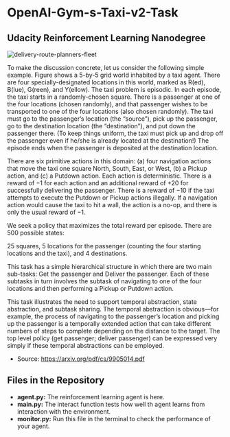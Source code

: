 # OpenAI-Gym-s-Taxi-v2-Task
##  Udacity Reinforcement Learning Nanodegree

![delivery-route-planners-fleet](https://video.udacity-data.com/topher/2018/April/5ad260ed_screen-shot-2018-04-14-at-3.13.15-pm/screen-shot-2018-04-14-at-3.13.15-pm.png)

To make the discussion concrete, let us consider the following simple example. Figure shows a 5-by-5 grid world inhabited by a taxi agent. There are four specially-designated locations in this world, marked as R(ed), B(lue), G(reen), and Y(ellow). The taxi problem is episodic. In each episode, the taxi starts in a randomly-chosen square. There is a passenger at one of the four locations (chosen randomly), and that passenger wishes to be transported to one of the four locations (also chosen randomly). The taxi must go to the passenger’s location (the “source”), pick up the passenger, go to the destination location (the “destination”), and put down the passenger there. (To keep things uniform, the taxi must pick up and drop off the passenger even if he/she is already located at the destination!) The episode ends when the passenger is deposited at the destination location.

There are six primitive actions in this domain: (a) four navigation actions that move the taxi one square North, South, East, or West, (b) a Pickup action, and (c) a Putdown action. Each action is deterministic. There is a reward of −1 for each action and an additional reward of +20 for successfully delivering the passenger. There is a reward of −10 if the taxi attempts to execute the Putdown or Pickup actions illegally. If a navigation action would cause the taxi to hit a wall, the action is a no-op, and there is only the usual reward of −1.

We seek a policy that maximizes the total reward per episode. There are 500 possible states:

25 squares, 5 locations for the passenger (counting the four starting locations and the taxi), and 4
destinations.

This task has a simple hierarchical structure in which there are two main sub-tasks: Get the passenger and Deliver the passenger. Each of these subtasks in turn involves the subtask of navigating to one of the four locations and then performing a Pickup or Putdown action.

This task illustrates the need to support temporal abstraction, state abstraction, and subtask sharing. The temporal abstraction is obvious—for example, the process of navigating to the passenger’s location and picking up the passenger is a temporally extended action that can take different numbers of steps to complete depending on the distance to the target. The top level policy (get passenger; deliver passenger) can be expressed very simply if these temporal abstractions can be employed.

* Source: https://arxiv.org/pdf/cs/9905014.pdf

## Files in the Repository

- **agent.py:** The reinforcement learning agent is here.
- **main.py:** The interact function tests how well th agent learns from interaction with the environment.
- **monitor.py:** Run this file in the terminal to check the performance of your agent.
